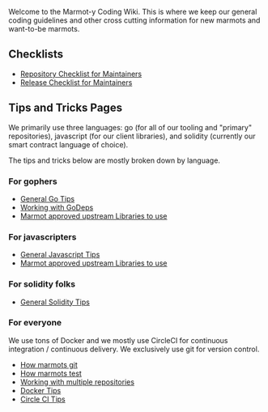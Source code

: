 Welcome to the Marmot-y Coding Wiki. This is where we keep our general coding guidelines and other cross cutting information for new marmots and want-to-be marmots.

## Checklists

- [Repository Checklist for Maintainers](https://github.com/eris-ltd/coding/wiki/Repository-Checklist)
- [Release Checklist for Maintainers](https://github.com/eris-ltd/coding/wiki/Release-Checklist)

## Tips and Tricks Pages

We primarily use three languages: go (for all of our tooling and "primary" repositories), javascript (for our client libraries), and solidity (currently our smart contract language of choice).

The tips and tricks below are mostly broken down by language.

### For gophers

- [General Go Tips](https://github.com/eris-ltd/coding/wiki/Coding---Go)
- [Working with GoDeps](https://github.com/eris-ltd/coding/wiki/Godep-Tips)
- [Marmot approved upstream Libraries to use](https://github.com/eris-ltd/coding/wiki/Preferred-Libraries)

### For javascripters

- [General Javascript Tips](https://github.com/eris-ltd/coding/wiki/Coding-Javscript)
- [Marmot approved upstream Libraries to use](https://github.com/eris-ltd/coding/wiki/Preferred-Libraries)

### For solidity folks

- [General Solidity Tips](https://github.com/eris-ltd/coding/wiki/Coding---Solidity)

### For everyone

We use tons of Docker and we mostly use CircleCI for continuous integration / continuous delivery. We exclusively use git for version control.

- [How marmots git](https://github.com/eris-ltd/coding/wiki/How-The-Marmots-Git)
- [How marmots test](https://github.com/eris-ltd/coding/wiki/How-marmots-test)
- [Working with multiple repositories](https://github.com/eris-ltd/coding/wiki/Multiple-Repositories)
- [Docker Tips](https://github.com/eris-ltd/coding/wiki/Docker-Tips)
- [Circle CI Tips](https://github.com/eris-ltd/coding/wiki/Circle-CI)